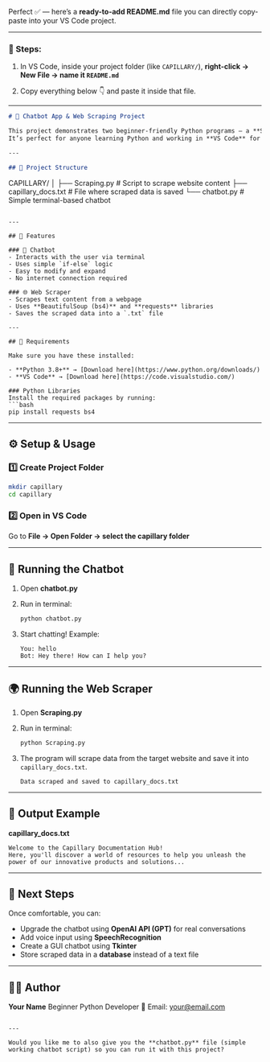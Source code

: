 Perfect ✅ — here’s a **ready-to-add README.md** file you can directly copy-paste into your VS Code project.

---

### 📝 Steps:

1. In VS Code, inside your project folder (like `CAPILLARY/`),
   **right-click → New File → name it `README.md`**

2. Copy everything below 👇 and paste it inside that file.

---

```markdown
# 🧠 Chatbot App & Web Scraping Project  

This project demonstrates two beginner-friendly Python programs — a **Simple Chatbot App** and a **Web Scraper**.  
It’s perfect for anyone learning Python and working in **VS Code** for the first time.  

---

## 📂 Project Structure  

```

CAPILLARY/
│
├── Scraping.py           # Script to scrape website content
├── capillary_docs.txt    # File where scraped data is saved
└── chatbot.py            # Simple terminal-based chatbot

````

---

## 🚀 Features  

### 🧠 Chatbot  
- Interacts with the user via terminal  
- Uses simple `if-else` logic  
- Easy to modify and expand  
- No internet connection required  

### 🌐 Web Scraper  
- Scrapes text content from a webpage  
- Uses **BeautifulSoup (bs4)** and **requests** libraries  
- Saves the scraped data into a `.txt` file  

---

## 🧩 Requirements  

Make sure you have these installed:  

- **Python 3.8+** → [Download here](https://www.python.org/downloads/)  
- **VS Code** → [Download here](https://code.visualstudio.com/)  

### Python Libraries  
Install the required packages by running:  
```bash
pip install requests bs4
````

---

## ⚙️ Setup & Usage

### 1️⃣ Create Project Folder

```bash
mkdir capillary
cd capillary
```

### 2️⃣ Open in VS Code

Go to **File → Open Folder → select the capillary folder**

---

## 💬 Running the Chatbot

1. Open **chatbot.py**
2. Run in terminal:

   ```bash
   python chatbot.py
   ```
3. Start chatting! Example:

   ```
   You: hello  
   Bot: Hey there! How can I help you?
   ```

---

## 🌍 Running the Web Scraper

1. Open **Scraping.py**
2. Run in terminal:

   ```bash
   python Scraping.py
   ```
3. The program will scrape data from the target website and save it into `capillary_docs.txt`.

   ```
   Data scraped and saved to capillary_docs.txt
   ```

---

## 🧾 Output Example

**capillary_docs.txt**

```
Welcome to the Capillary Documentation Hub! 
Here, you'll discover a world of resources to help you unleash the power of our innovative products and solutions...
```

---

## 🧠 Next Steps

Once comfortable, you can:

* Upgrade the chatbot using **OpenAI API (GPT)** for real conversations
* Add voice input using **SpeechRecognition**
* Create a GUI chatbot using **Tkinter**
* Store scraped data in a **database** instead of a text file

---

## 👨‍💻 Author

**Your Name**
Beginner Python Developer
📧 Email: [your@email.com](mailto:your@email.com)

```

---

Would you like me to also give you the **chatbot.py** file (simple working chatbot script) so you can run it with this project?
```
